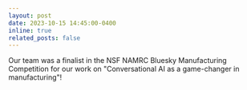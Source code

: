 ```yaml
---
layout: post
date: 2023-10-15 14:45:00-0400
inline: true
related_posts: false
---
```


Our team was a finalist in the NSF NAMRC Bluesky Manufacturing Competition for our work on "Conversational AI as a game-changer in manufacturing"!
